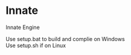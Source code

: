 # Innate
Innate Engine

Use setup.bat to build and complie on Windows
<br>
Use setup.sh if on Linux
